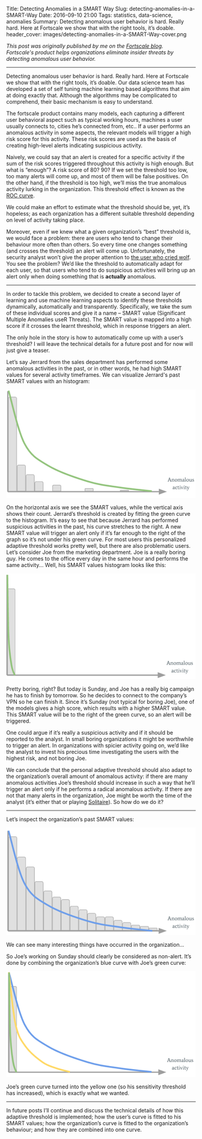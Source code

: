 Title: Detecting Anomalies in a SMART Way
Slug: detecting-anomalies-in-a-SMART-Way
Date: 2016-09-10 21:00
Tags: statistics, data-science, anomalies
Summary: Detecting anomalous user behavior is hard. Really hard. Here at Fortscale we show that with the right tools, it’s doable.
header_cover: images/detecting-anomalies-in-a-SMART-Way-cover.png

*This post was originally published by me on the [Fortscale blog](https://insider.fortscale.com/detecting-anomalies-smart-way/).*  
*Fortscale's product helps organizations eliminate insider threats by detecting anomalous user behavior.*

---

Detecting anomalous user behavior is hard. Really hard. Here at Fortscale we show that with the right tools, it’s doable. Our data science team has developed a set of self tuning machine learning based algorithms that aim at doing exactly that. Although the algorithms may be complicated to comprehend, their basic mechanism is easy to understand.

The fortscale product contains many models, each capturing  a different user behavioral aspect such as typical working hours, machines a user usually connects to, cities he’s connected from, etc.. If a user performs an anomalous activity in some aspects, the relevant models will trigger a high risk score for this activity. These risk scores are used as the basis of creating high-level alerts indicating suspicious activity.

Naively, we could say that an alert is created for a specific activity if the sum of the risk scores triggered throughout  this activity is high enough. But what is “enough”? A risk score of 80? 90? If we set the threshold too low, too many alerts will come up, and most of them will be false positives. On the other hand, if the threshold is too high, we’ll miss the true anomalous activity lurking in the organization. This threshold effect is known as the [ROC curve](https://en.wikipedia.org/wiki/Receiver_operating_characteristic).

We could make an effort to estimate what the threshold should be, yet, it’s hopeless; as each organization has a different suitable threshold depending on level of activity taking place.

Moreover,  even if we knew what a given organization’s “best” threshold is, we would face a problem: there are users who tend to change their behaviour more often than others. So every time one changes something (and crosses the threshold) an alert will come up. Unfortunately, the security  analyst won’t give the proper attention to [the user who cried wolf](https://www.storyarts.org/library/aesops/stories/boy.html). You see the problem? We’d like the threshold to automatically adapt for each user, so that users who tend to do suspicious activities will bring up an alert only when doing something that is **actually** anomalous.

---

In order to tackle this problem, we decided to create a second layer of learning and use machine learning aspects to identify these thresholds dynamically, automatically and transparently. Specifically, we take the sum of these individual scores and give it a name – SMART value (Significant Multiple Anomalies useR Threats). The SMART value is mapped into a high score if it crosses the learnt threshold, which in response triggers an alert.

The only hole in the story is how to automatically come up with a user’s threshold? I will leave the technical details for a future post and for now will just give a teaser.

Let’s say Jerrard from the sales department has performed some anomalous activities in the past, or in other words, he had high SMART values for several activity timeframes. We can visualize Jerrard's past SMART values with an histogram:

![Jerrard's past SMART values](images/user-curve.png)

On the horizontal axis we see the SMART values, while the vertical axis shows their count. Jerrard’s threshold is created by fitting the green curve to the histogram. It’s easy to see that because Jerrard has performed suspicious activities in the past, his curve stretches to the right. A new SMART value will trigger an alert only if it’s far enough to the right of the graph so it’s not under his green curve.
For most users this personalized adaptive threshold works pretty well, but there are also problematic users. Let’s consider Joe from the marketing department. Joe is a really boring guy. He comes to the office every day in the same hour and performs the same activity... Well, his SMART values histogram looks like this:

![Joe's past SMART values](images/degenerated-user-curve.png)

Pretty boring, right? But today is Sunday, and Joe has a really big campaign he has to finish by tomorrow. So he decides to connect to the company’s VPN so he can finish it. Since it’s Sunday (not typical for boring Joe), one of the models gives a high score, which results with a higher SMART value. This SMART value will be to the right of the green curve, so an alert will be triggered.

One could argue if it’s really a suspicious activity and if it should be reported to the analyst. In small boring organizations it might be worthwhile to trigger an alert. In organizations with spicier activity going on, we’d like the analyst to invest his precious time investigating the users with the highest risk, and not boring Joe.

We can conclude that the personal adaptive threshold should also adapt to the organization’s overall amount of anomalous activity: if there are many anomalous activities Joe’s threshold should increase in such a way that he’ll trigger an alert only if he performs a radical anomalous activity. If there are not that many alerts in the organization, Joe might be worth the time of the analyst (it’s either that or playing [Solitaire](http://worldofsolitaire.com/)). So how do we do it?

---

Let’s inspect the organization’s past SMART values:

![the organization's past SMART values](images/organization-curve.png)

We can see many interesting things have occurred in the organization...

So Joe’s working on Sunday should clearly be considered as non-alert. It’s done by combining the organization’s blue curve with Joe’s green curve:

![combined curvs](images/combined-curve.png)

Joe’s green curve turned into the yellow one (so his sensitivity threshold has increased), which is exactly what we wanted.

---

In future posts I’ll continue and discuss the technical details of how this adaptive threshold is implemented; how the user’s curve is fitted to his SMART values; how the organization’s curve is fitted to the organization’s behaviour; and how they are combined into one curve.